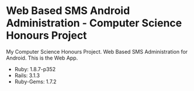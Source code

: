 Web Based SMS Android Administration - Computer Science Honours Project
=================

My Computer Science Honours Project. Web Based SMS Administration for Android. This is the Web App.

* Ruby: 1.8.7-p352
* Rails: 3.1.3
* Ruby-Gems: 1.7.2
